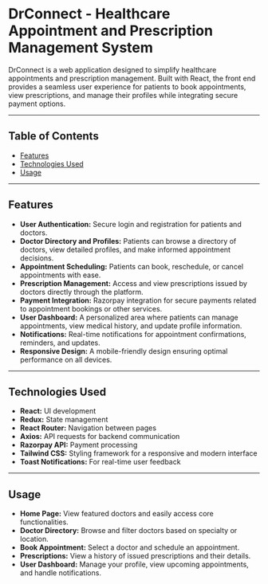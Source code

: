 # DrConnect - Healthcare Appointment and Prescription Management System

DrConnect is a web application designed to simplify healthcare appointments and prescription management. Built with React, the front end provides a seamless user experience for patients to book appointments, view prescriptions, and manage their profiles while integrating secure payment options.

---

## Table of Contents

- [Features](#features)
- [Technologies Used](#technologies-used)
- [Usage](#usage)

---

## Features

- **User Authentication:** Secure login and registration for patients and doctors.
- **Doctor Directory and Profiles:** Patients can browse a directory of doctors, view detailed profiles, and make informed appointment decisions.
- **Appointment Scheduling:** Patients can book, reschedule, or cancel appointments with ease.
- **Prescription Management:** Access and view prescriptions issued by doctors directly through the platform.
- **Payment Integration:** Razorpay integration for secure payments related to appointment bookings or other services.
- **User Dashboard:** A personalized area where patients can manage appointments, view medical history, and update profile information.
- **Notifications:** Real-time notifications for appointment confirmations, reminders, and updates.
- **Responsive Design:** A mobile-friendly design ensuring optimal performance on all devices.

---

## Technologies Used

- **React:** UI development
- **Redux:** State management
- **React Router:** Navigation between pages
- **Axios:** API requests for backend communication
- **Razorpay API:** Payment processing
- **Tailwind CSS:** Styling framework for a responsive and modern interface
- **Toast Notifications:** For real-time user feedback

---

## Usage

- **Home Page:** View featured doctors and easily access core functionalities.
- **Doctor Directory:** Browse and filter doctors based on specialty or location.
- **Book Appointment:** Select a doctor and schedule an appointment.
- **Prescriptions:** View a history of issued prescriptions and their details.
- **User Dashboard:** Manage your profile, view upcoming appointments, and handle notifications.
